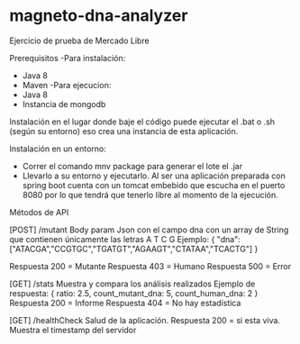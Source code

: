 # magneto-dna-analyzer
Ejercicio de prueba de Mercado Libre

Prerequisitos
-Para instalación:
* Java 8
* Maven
-Para ejecucion:
* Java 8
* Instancia de mongodb

Instalación en el lugar donde baje el código puede ejecutar el .bat o .sh (según su entorno) eso crea una instancia de esta aplicación.

Instalación en un entorno:
- Correr el comando mnv package para generar el lote el .jar
- Llevarlo a su entorno y ejecutarlo. Al ser una aplicación preparada con spring boot cuenta con un tomcat embebido que escucha en el puerto 8080 por lo que tendrá que tenerlo libre al momento de la ejecución.


Métodos de API

[POST] /mutant
Body param Json con el campo dna con un array de String que contienen únicamente las letras A T C G
Ejemplo:
{ "dna":["ATACGA","CCGTGC","TGATGT","AGAAGT","CTATAA","TCACTG"] }

Respuesta 200 = Mutante
Respuesta 403 = Humano
Respuesta 500 = Error


[GET] /stats
Muestra y compara los análisis realizados
Ejemplo de respuesta:
{
ratio: 2.5,
count_mutant_dna: 5,
count_human_dna: 2
}
Respuesta 200 = Informe 
Respuesta 404 = No hay estadística

[GET] /healthCheck
Salud de la aplicación.
Respuesta 200 = si esta viva. Muestra el timestamp del servidor
